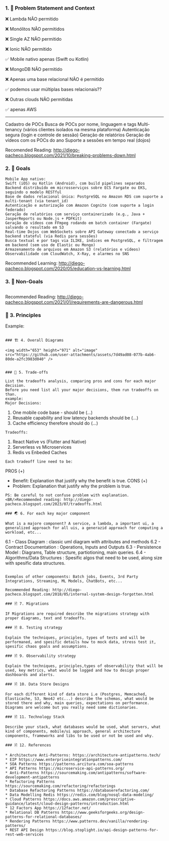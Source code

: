 ### 1. 🎯 Problem Statement and Context


❌ Lambda NÃO permitido

❌ Monólitos NÃO permitidos

❌ Single AZ NÃO permitido

❌ Ionic NÃO permitido

✅ Mobile nativo apenas (Swift ou Kotlin)

❌ MongoDB NÃO permitido

❌ Apenas uma base relacional NÃO é permitido

✅ podemos usar múltiplas bases relacionais??

❌ Outras clouds NÃO permitidas

✅ apenas AWS

--------

Cadastro de POCs
Busca de POCs por nome, linguagem e tags
Multi-tenancy (vários clientes isolados na mesma plataforma)
Autenticação segura (login e controle de sessão)
Geração de relatórios
Geração de vídeos com os POCs do ano
Suporte a sessões em tempo real (dojos)


Recomended Reading: http://diego-pacheco.blogspot.com/2021/10/breaking-problems-down.html

### 2. 🎯 Goals

```
Mobile App nativo:
Swift (iOS) ou Kotlin (Android), com build pipelines separados
Backend distribuído em microsserviços sobre ECS Fargate ou EKS, seguindo o modelo RESTful
Base de dados relacional única: PostgreSQL no Amazon RDS com suporte a multi-tenant (via tenant_id)
Autenticação e autorização com Amazon Cognito (com suporte a login federado)
Geração de relatórios com serviço containerizado (e.g., Java + JasperReports ou Node.js + PDFKit)
Geração de vídeos com FFmpeg rodando em batch container (Fargate) salvando o resultado em S3
Real-time Dojos com WebSockets sobre API Gateway conectado a serviço backend stateful (via Redis para sessões)
Busca textual e por tags via ILIKE, índices em PostgreSQL, e filtragem em backend (sem uso de Elastic ou Mongo)
Armazenamento de arquivos em Amazon S3 (relatórios e vídeos)
Observabilidade com CloudWatch, X-Ray, e alarmes no SNS
```
Recommended Learning: http://diego-pacheco.blogspot.com/2020/05/education-vs-learning.html

### 3. 🎯 Non-Goals

```

```
Recommended Reading: http://diego-pacheco.blogspot.com/2021/01/requirements-are-dangerous.html

### 📐 3. Principles


Example:

```

### 🏗️ 4. Overall Diagrams

<img width="653" height="971" alt="image" src="https://github.com/user-attachments/assets/7d49ad08-077b-4ab6-80de-a2fc3983d040" />


### 🧭 5. Trade-offs

List the tradeoffs analysis, comparing pros and cons for each major decision.
Before you need list all your major decisions, them run tradeoffs on than.
example:
Major Decisions: 
```
1. One mobile code base - should be (...)
2. Reusable capability and low latency backends should be (...)
3. Cache efficiency therefore should do (...)
```
Tradeoffs:
```
1. React Native vs (Flutter and Native)
2. Serverless vs Microservices
3. Redis vs Enbeded Caches
```
Each tradeoff line need to be:
```
PROS (+) 
  * Benefit: Explanation that justify why the benefit is true.
CONS (+)
  * Problem: Explanation that justify why the problem is true.
```
PS: Be careful to not confuse problem with explanation. 
<BR/>Recommended reading: http://diego-pacheco.blogspot.com/2023/07/tradeoffs.html

### 🌏 6. For each key major component

What is a majore component? A service, a lambda, a important ui, a generalized approach for all uis, a generazid approach for computing a workload, etc...
```
6.1 - Class Diagram              : classic uml diagram with attributes and methods
6.2 - Contract Documentation     : Operations, Inputs and Outputs
6.3 - Persistence Model          : Diagrams, Table structure, partiotioning, main queries.
6.4 - Algorithms/Data Structures : Spesific algos that need to be used, along size with spesific data structures.
```

Exemplos of other components: Batch jobs, Events, 3rd Party Integrations, Streaming, ML Models, ChatBots, etc... 

Recommended Reading: http://diego-pacheco.blogspot.com/2018/05/internal-system-design-forgotten.html

### 🖹 7. Migrations

IF Migrations are required describe the migrations strategy with proper diagrams, text and tradeoffs.

### 🖹 8. Testing strategy

Explain the techniques, principles, types of tests and will be performaned, and spesific details how to mock data, stress test it, spesific chaos goals and assumptions.

### 🖹 9. Observability strategy

Explain the techniques, principles,types of observability that will be used, key metrics, what would be logged and how to design proper dashboards and alerts.

### 🖹 10. Data Store Designs

For each different kind of data store i.e (Postgres, Memcached, Elasticache, S3, Neo4J etc...) describe the schemas, what would be stored there and why, main queries, expectations on performance. Diagrams are welcome but you really need some dictionaries.

### 🖹 11. Technology Stack

Describe your stack, what databases would be used, what servers, what kind of components, mobile/ui approach, general architecture components, frameworks and libs to be used or not be used and why.

### 🖹 12. References

* Architecture Anti-Patterns: https://architecture-antipatterns.tech/
* EIP https://www.enterpriseintegrationpatterns.com/
* SOA Patterns https://patterns.arcitura.com/soa-patterns
* API Patterns https://microservice-api-patterns.org/
* Anti-Patterns https://sourcemaking.com/antipatterns/software-development-antipatterns
* Refactoring Patterns https://sourcemaking.com/refactoring/refactorings
* Database Refactoring Patterns https://databaserefactoring.com/
* Data Modelling Redis https://redis.com/blog/nosql-data-modeling/
* Cloud Patterns https://docs.aws.amazon.com/prescriptive-guidance/latest/cloud-design-patterns/introduction.html
* 12 Factors App https://12factor.net/
* Relational DB Patterns https://www.geeksforgeeks.org/design-patterns-for-relational-databases/
* Rendering Patterns https://www.patterns.dev/vanilla/rendering-patterns/
* REST API Design https://blog.stoplight.io/api-design-patterns-for-rest-web-services
